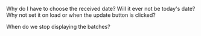 Why do I have to choose the received date? Will it ever not be today's date? Why not set it on load or when the update button is clicked?

When do we stop displaying the batches?